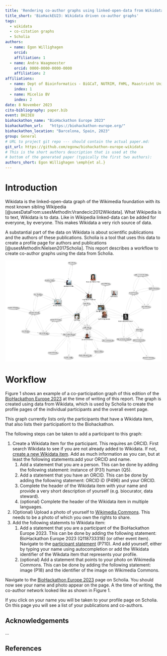 ```yaml
---
title: 'Rendering co-author graphs using linked-open-data from Wikidata'
title_short: 'BioHackEU23: Wikidata driven co-author graphs'
tags:
  - wikidata
  - co-citation graphs
  - Scholia
authors:
  - name: Egon Willighagen
    orcid: 
    affiliation: 1
  - name: Andra Waagmeester
    orcid: 0000-0000-0000-0000
    affiliation: 2
affiliations:
  - name: Dept of Bioinformatics - BiGCaT, NUTRIM, FHML, Maastricht University
    index: 1
  - name: Micelio BV
    index: 2
date: 8 November 2023
cito-bibliography: paper.bib
event: BH23EU
biohackathon_name: "BioHackathon Europe 2023"
biohackathon_url:   "https://biohackathon-europe.org/"
biohackathon_location: "Barcelona, Spain, 2023"
group: General
# URL to project git repo --- should contain the actual paper.md:
git_url: https://github.com/egonw/biohackathon-europe-wikidata
# This is the short authors description that is used at the
# bottom of the generated paper (typically the first two authors):
authors_short: Egon Willighagen \emph{et al.}
---
```



# Introduction
Wikidata is the linked-open-data graph of the Wikimedia foundation with its most known sibling Wikipedia
[@usesDataFrom:usesMethodIn:Vrandecic2012Wikidata]. What Wikipedia
is to text, Wikidata is to data. Like in Wikipedia linked-data can be added for everyone, by everyone. This makes Wikidata
a very rich source of data.

A substantial part of the data on Wikidata is about scientific publications and the authors of these publications. Scholia
is a tool that uses this data to create a profile page for authors and publications [@usesMethodIn:Nielsen2017Scholia]. 
This report describes a workflow to create co-author graphs using the data from Scholia. 

![Co-author network of participants of BioHackathon Europe 2023, as defined by data in Wikidata on 2023-11-02 at 15:00 CET.](./coauthor-network-20231102-1500.png)

# Workflow
Figure 1 shows an example of a co-participation graph of this edition of the
[BioHackathon Europe 2023](https://github.com/elixir-europe/biohackathon-projects-2023) at the time of writing 
of this report. The graph is created using data from Wikidata, which is used by Scholia to create the profile pages of the individual
participants and the overall event page. 

This graph currently lists only the participants that have a Wikidata item, that also lists their participationt to the
Biohackathon.

The following steps can be taken to add a participant to this graph:

1. Create a Wikidata item for the participant. This requires an ORCID. First search Wikidata to see if you are not already added to Wikidata. If not, [create a new Wikidata item](https://www.wikidata.org/wiki/Special:NewItem). Add as much information as you can, but at least the following statements:add your ORCID and name.
   1. Add a statement that you are a person. This can be done by adding the following statement: instance of (P31) human (Q5).
   2. Add a statement that you have an ORCID. This can be done by adding the following statement: ORCID iD (P496) and your ORCID.
   3. Complete the header of the Wikidata item with your name and provide a very short description of yourself (e.g. biocurator, data steward).
   4. (optional) Complete the header of the Wikidata item in multiple languages. 
2. (Optional) Upload a photo of yourself to [Wikimedia Commons](https://commons.wikimedia.org/wiki/Special:UploadWizard). This needs to be a photo of which you own the rights to share. 
3. Add the following statemnts to Wikidata item:
   1. Add a statement that you are a participant of the BioHackathon Europe 2023. This can be done by adding the following statement: BioHackathon Europe 2023 (Q118733318) (or other event item). Navigate to the [participant statement](https://www.wikidata.org/wiki/Q118733318#P710) (P710). And add yourself, either by typing your name using autocompletion or add the Wikidata identifier of the Wikdata item that represents your profile.
   2. (optional) Add a statement that points to your photo on Wikimedia Commons. This can be done by adding the following statement: image (P18) and the identifier of the image on Wikimedia Commons.

Navigate to the [BioHackathon Europe 2023](https://scholia.toolforge.org/event/Q118733318) page on Scholia.
You should now see your name and photo appear on the page. A the time of writing, the co-author network looked
like as shown in Figure 1.

If you click on your name you will be taken to your profile page on Scholia. On this page you will see a list of your publications and co-authors.

## Acknowledgements

...

## References
